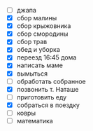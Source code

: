 - [ ] джапа
- [x] сбор малины
- [x] сбор крыжовника
- [x] сбор смородины 
- [x] сбор трав
- [x] обед и уборка 
- [x] переезд 16:45 дома
- [x] написать маме
- [x] вымыться
- [ ] обработать собранное
- [x] позвонить т. Наташе
- [ ] приготовить еду 
- [x] собраться в поездку
- [ ] ковры
- [ ] математика